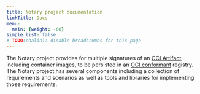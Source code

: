 ```yaml
---
title: Notary project documentation
linkTitle: Docs
menu:
  main: {weight: -60}
simple_list: false
# TODO(chalin): disable breadcrumbs for this page
---
```


The Notary project provides for multiple signatures of an [OCI Artifact][oci-artifacts], including container images, to be persisted in an [OCI conformant][oci-distribution-conformance] registry. The Notary project has several components including a collection of requirements and scenarios as well as tools and libraries for implementing those requirements.


<!-- TODO: Replace versions shortcode -->
<!-- {{ < versions > }} -->


[oci-artifacts]:                https://github.com/opencontainers/artifacts
[oci-distribution-conformance]: https://github.com/opencontainers/oci-conformance